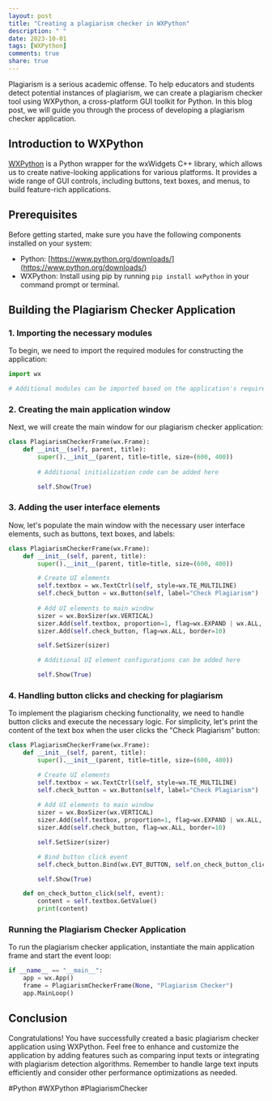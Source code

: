 ```yaml
---
layout: post
title: "Creating a plagiarism checker in WXPython"
description: " "
date: 2023-10-01
tags: [WXPython]
comments: true
share: true
---
```


Plagiarism is a serious academic offense. To help educators and students detect potential instances of plagiarism, we can create a plagiarism checker tool using WXPython, a cross-platform GUI toolkit for Python. In this blog post, we will guide you through the process of developing a plagiarism checker application.

## Introduction to WXPython

[WXPython](https://www.wxpython.org/) is a Python wrapper for the wxWidgets C++ library, which allows us to create native-looking applications for various platforms. It provides a wide range of GUI controls, including buttons, text boxes, and menus, to build feature-rich applications.

## Prerequisites

Before getting started, make sure you have the following components installed on your system:

- Python: [https://www.python.org/downloads/](https://www.python.org/downloads/)
- WXPython: Install using pip by running `pip install wxPython` in your command prompt or terminal.

## Building the Plagiarism Checker Application

### 1. Importing the necessary modules

To begin, we need to import the required modules for constructing the application:

```python
import wx

# Additional modules can be imported based on the application's requirements
```

### 2. Creating the main application window

Next, we will create the main window for our plagiarism checker application:

```python
class PlagiarismCheckerFrame(wx.Frame):
    def __init__(self, parent, title):
        super().__init__(parent, title=title, size=(600, 400))
        
        # Additional initialization code can be added here

        self.Show(True)
```

### 3. Adding the user interface elements

Now, let's populate the main window with the necessary user interface elements, such as buttons, text boxes, and labels:

```python
class PlagiarismCheckerFrame(wx.Frame):
    def __init__(self, parent, title):
        super().__init__(parent, title=title, size=(600, 400))

        # Create UI elements
        self.textbox = wx.TextCtrl(self, style=wx.TE_MULTILINE)
        self.check_button = wx.Button(self, label="Check Plagiarism")
        
        # Add UI elements to main window
        sizer = wx.BoxSizer(wx.VERTICAL)
        sizer.Add(self.textbox, proportion=1, flag=wx.EXPAND | wx.ALL, border=10)
        sizer.Add(self.check_button, flag=wx.ALL, border=10)

        self.SetSizer(sizer)

        # Additional UI element configurations can be added here

        self.Show(True)
```

### 4. Handling button clicks and checking for plagiarism

To implement the plagiarism checking functionality, we need to handle button clicks and execute the necessary logic. For simplicity, let's print the content of the text box when the user clicks the "Check Plagiarism" button:

```python
class PlagiarismCheckerFrame(wx.Frame):
    def __init__(self, parent, title):
        super().__init__(parent, title=title, size=(600, 400))

        # Create UI elements
        self.textbox = wx.TextCtrl(self, style=wx.TE_MULTILINE)
        self.check_button = wx.Button(self, label="Check Plagiarism")
        
        # Add UI elements to main window
        sizer = wx.BoxSizer(wx.VERTICAL)
        sizer.Add(self.textbox, proportion=1, flag=wx.EXPAND | wx.ALL, border=10)
        sizer.Add(self.check_button, flag=wx.ALL, border=10)

        self.SetSizer(sizer)

        # Bind button click event
        self.check_button.Bind(wx.EVT_BUTTON, self.on_check_button_click)

        self.Show(True)

    def on_check_button_click(self, event):
        content = self.textbox.GetValue()
        print(content)
```

### Running the Plagiarism Checker Application

To run the plagiarism checker application, instantiate the main application frame and start the event loop:

```python
if __name__ == "__main__":
    app = wx.App()
    frame = PlagiarismCheckerFrame(None, "Plagiarism Checker")
    app.MainLoop()
```

## Conclusion

Congratulations! You have successfully created a basic plagiarism checker application using WXPython. Feel free to enhance and customize the application by adding features such as comparing input texts or integrating with plagiarism detection algorithms. Remember to handle large text inputs efficiently and consider other performance optimizations as needed.

#Python #WXPython #PlagiarismChecker